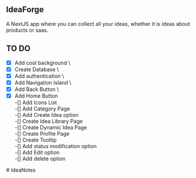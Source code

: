 ## IdeaForge
A NextJS app where you can collect all your ideas, whether it is ideas about products or saas.


## TO DO

-[x] Add cool background \
-[x] Create Database \
-[x] Add authentication \
-[x] Add Navigation Island \
-[x] Add Back Button \
-[x] Add Home Button \
-[] Add Icons List \
-[] Add Category Page \
-[] Add Create Idea option \
-[] Create Idea Library Page \
-[] Create Dynamic Idea Page \
-[] Create Profile Page \
-[] Create Tooltip \
-[] Add status modification option \
-[] Add Edit option \
-[] Add delete option 

#   I d e a N o t e s  
 